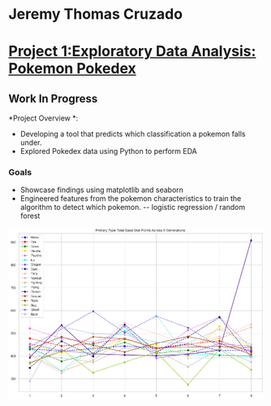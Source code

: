 # Jeremy Thomas Cruzado

# [Project 1:Exploratory Data Analysis: Pokemon Pokedex](https://github.com/AlignedMind/Pokedex_EDA)
## Work In Progress
*Project Overview *:

- Developing a tool that predicts which classification a pokemon falls under.
- Explored Pokedex data using Python to perform EDA


### Goals
- Showcase findings using matplotlib and seaborn
- Engineered features from the pokemon characteristics to train the algorithm to detect which pokemon.
  -- logistic regression / random forest
  
  
![](/Images/spaghetti_graph.png)



